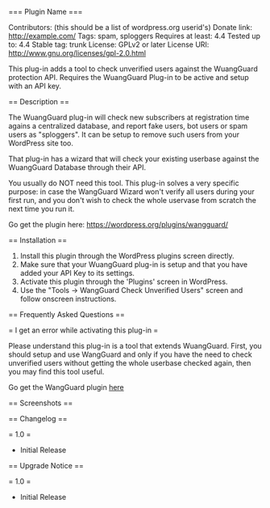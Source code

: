 === Plugin Name ===

Contributors: (this should be a list of wordpress.org userid's)
Donate link: http://example.com/
Tags: spam, sploggers
Requires at least: 4.4
Tested up to: 4.4
Stable tag: trunk
License: GPLv2 or later
License URI: http://www.gnu.org/licenses/gpl-2.0.html

This plug-in adds a tool to check unverified users against the WuangGuard protection API. Requires the WuangGuard Plug-in to be active and setup with an API key.

== Description ==

The WuangGuard plug-in will check new subscribers at registration time agains a centralized database, and report fake users, bot users or spam users as "sploggers". It can be setup to remove such users from your WordPress site too.

That plug-in has a wizard that will check your existing userbase against the WuangGuard Database through their API.

You usually do NOT need this tool. This plug-in solves a very specific purpose: in case the WangGuard Wizard won't verify all users during your first run, and you don't wish to check the whole uservase from scratch the next time you run it.

Go get the plugin here: https://wordpress.org/plugins/wangguard/

== Installation ==

1. Install this plugin through the WordPress plugins screen directly.
1. Make sure that your WuangGuard plug-in is setup and that you have added your API Key to its settings.
1. Activate this plugin through the 'Plugins' screen in WordPress.
1. Use the "Tools -> WangGuard Check Unverified Users" screen and follow onscreen instructions.

== Frequently Asked Questions ==

= I get an error while activating this plug-in =

Please understand this plug-in is a tool that extends WuangGuard. First, you should setup and use WangGuard and only if you have the need to check unverified users without getting the whole userbase checked again, then you may find this tool useful.

Go get the WangGuard plugin [here](https://wordpress.org/plugins/wangguard/ "WangGuard Plug-in")

== Screenshots ==



== Changelog ==

= 1.0 =
* Initial Release

== Upgrade Notice ==

= 1.0 =
* Initial Release